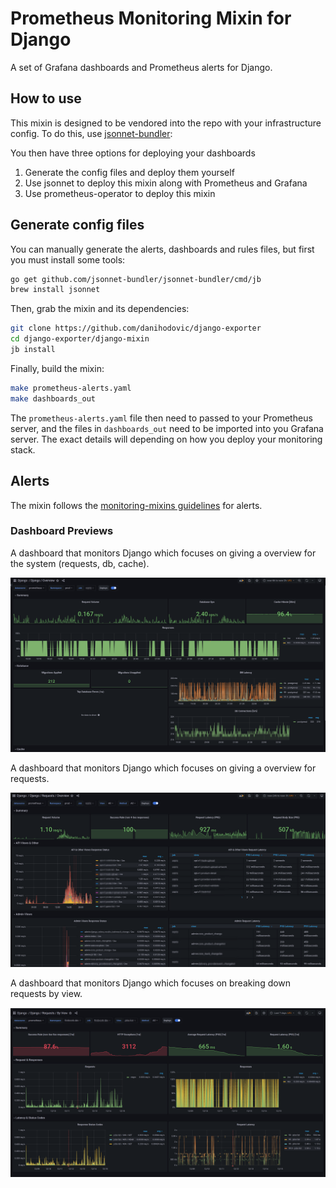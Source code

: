 # Prometheus Monitoring Mixin for Django

A set of Grafana dashboards and Prometheus alerts for Django.

## How to use

This mixin is designed to be vendored into the repo with your infrastructure config.
To do this, use [jsonnet-bundler](https://github.com/jsonnet-bundler/jsonnet-bundler):

You then have three options for deploying your dashboards

1. Generate the config files and deploy them yourself
2. Use jsonnet to deploy this mixin along with Prometheus and Grafana
3. Use prometheus-operator to deploy this mixin

## Generate config files

You can manually generate the alerts, dashboards and rules files, but first you
must install some tools:

```sh
go get github.com/jsonnet-bundler/jsonnet-bundler/cmd/jb
brew install jsonnet
```

Then, grab the mixin and its dependencies:

```sh
git clone https://github.com/danihodovic/django-exporter
cd django-exporter/django-mixin
jb install
```

Finally, build the mixin:

```sh
make prometheus-alerts.yaml
make dashboards_out
```

The `prometheus-alerts.yaml` file then need to passed
to your Prometheus server, and the files in `dashboards_out` need to be imported
into you Grafana server.  The exact details will depending on how you deploy your
monitoring stack.

## Alerts

The mixin follows the [monitoring-mixins guidelines](https://github.com/monitoring-mixins/docs#guidelines-for-alert-names-labels-and-annotations) for alerts.

### Dashboard Previews

A dashboard that monitors Django which focuses on giving a overview for the system (requests, db, cache).

![django-overview](images/django-overview.png)

A dashboard that monitors Django which focuses on giving a overview for requests.

![django-requests-overview](images/django-requests-overview.png)

A dashboard that monitors Django which focuses on breaking down requests by view.

![django-requests-by-view](images/django-requests-by-view.png)
